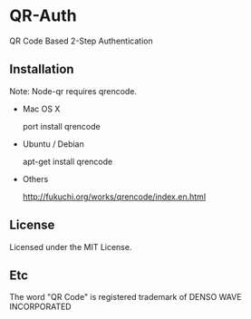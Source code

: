 # QR-Auth

QR Code Based 2-Step Authentication

## Installation

Note: Node-qr requires qrencode.

- Mac OS X

    port install qrencode

- Ubuntu / Debian

    apt-get install qrencode
    
- Others

    http://fukuchi.org/works/qrencode/index.en.html

## License

Licensed under the MIT License.

## Etc

The word "QR Code" is registered trademark of DENSO WAVE INCORPORATED

